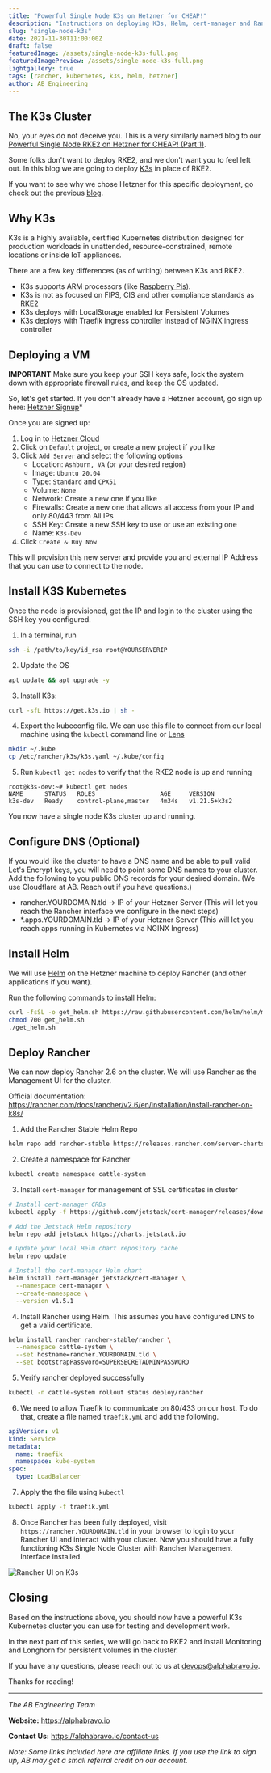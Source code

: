 ```yaml
---
title: "Powerful Single Node K3s on Hetzner for CHEAP!"
description: "Instructions on deploying K3s, Helm, cert-manager and Rancher on a single node Hetzner server."
slug: "single-node-k3s"
date: 2021-11-30T11:00:00Z
draft: false
featuredImage: /assets/single-node-k3s-full.png
featuredImagePreview: /assets/single-node-k3s-full.png
lightgallery: true
tags: [rancher, kubernetes, k3s, helm, hetzner]
author: AB Engineering
---
```


## The K3s Cluster

No, your eyes do not deceive you. This is a very similarly named blog to our [Powerful Single Node RKE2 on Hetzner for CHEAP! (Part 1)](https://blog.alphabravo.io/posts/2021/single-node-rke2-pt1/). 

Some folks don't want to deploy RKE2, and we don't want you to feel left out. In this blog we are going to deploy [K3s](https://k3s.io) in place of RKE2.

If you want to see why we chose Hetzner for this specific deployment, go check out the previous [blog](https://blog.alphabravo.io/posts/2021/single-node-rke2-pt1/).

## Why K3s

K3s is a highly available, certified Kubernetes distribution designed for production workloads in unattended, resource-constrained, remote locations or inside IoT appliances.

There are a few key differences (as of writing) between K3s and RKE2.

- K3s supports ARM processors (like [Raspberry Pis](https://www.raspberrypi.com/)).
- K3s is not as focused on FIPS, CIS and other compliance standards as RKE2
- K3s deploys with LocalStorage enabled for Persistent Volumes
- K3s deploys with Traefik ingress controller instead of NGINX ingress controller

## Deploying a VM

**IMPORTANT** Make sure you keep your SSH keys safe, lock the system down with appropriate firewall rules, and keep the OS updated.

So, let's get started. If you don't already have a Hetzner account, go sign up here: [Hetzner Signup](https://hetzner.cloud/?ref=JRGtolHM4Qdb)* 

Once you are signed up:

1. Log in to [Hetzner Cloud](https://accounts.hetzner.com/login)
2. Click on `Default` project, or create a new project if you like
3. Click `Add Server` and select the following options
    - Location: `Ashburn, VA` (or your desired region)
    - Image: `Ubuntu 20.04`
    - Type: `Standard` and `CPX51`
    - Volume: `None`
    - Network: Create a new one if you like
    - Firewalls: Create a new one that allows all access from your IP and only 80/443 from All IPs
    - SSH Key: Create a new SSH key to use or use an existing one
    - Name: `K3s-Dev`
4. Click `Create & Buy Now`

This will provision this new server and provide you and external IP Address that you can use to connect to the node.

## Install K3S Kubernetes

Once the node is provisioned, get the IP and login to the cluster using the SSH key you configured.

1. In a terminal, run 
```bash 
ssh -i /path/to/key/id_rsa root@YOURSERVERIP
```
2. Update the OS 
```bash
apt update && apt upgrade -y
```
3. Install K3s:
```bash
curl -sfL https://get.k3s.io | sh -
```
4. Export the kubeconfig file. We can use this file to connect from our local machine using the `kubectl` command line or [Lens](https://k8slens.dev/)
```bash
mkdir ~/.kube
cp /etc/rancher/k3s/k3s.yaml ~/.kube/config
```
5. Run `kubectl get nodes` to verify that the RKE2 node is up and running
```
root@k3s-dev:~# kubectl get nodes
NAME      STATUS   ROLES                  AGE     VERSION
k3s-dev   Ready    control-plane,master   4m34s   v1.21.5+k3s2
```

You now have a single node K3s cluster up and running.

## Configure DNS (Optional)

If you would like the cluster to have a DNS name and be able to pull valid Let's Encrypt keys, you will need to point some DNS names to your cluster. Add the following to you public DNS records for your desired domain. (We use Cloudflare at AB. Reach out if you have questions.)

- rancher.YOURDOMAIN.tld -> IP of your Hetzner Server (This will let you reach the Rancher interface we configure in the next steps)
- *.apps.YOURDOMAIN.tld -> IP of your Hetzner Server (This will let you reach apps running in Kubernetes via NGINX Ingress)

## Install Helm

We will use [Helm](https://helm.sh/) on the Hetzner machine to deploy Rancher (and other applications if you want). 

Run the following commands to install Helm:
```bash
curl -fsSL -o get_helm.sh https://raw.githubusercontent.com/helm/helm/main/scripts/get-helm-3
chmod 700 get_helm.sh
./get_helm.sh
```

## Deploy Rancher

We can now deploy Rancher 2.6 on the cluster. We will use Rancher as the Management UI for the cluster.

Official documentation: https://rancher.com/docs/rancher/v2.6/en/installation/install-rancher-on-k8s/

1. Add the Rancher Stable Helm Repo
```bash
helm repo add rancher-stable https://releases.rancher.com/server-charts/stable
```

2. Create a namespace for Rancher
```bash
kubectl create namespace cattle-system
```

3. Install `cert-manager` for management of SSL certificates in cluster
```bash
# Install cert-manager CRDs
kubectl apply -f https://github.com/jetstack/cert-manager/releases/download/v1.5.1/cert-manager.crds.yaml

# Add the Jetstack Helm repository
helm repo add jetstack https://charts.jetstack.io

# Update your local Helm chart repository cache
helm repo update

# Install the cert-manager Helm chart
helm install cert-manager jetstack/cert-manager \
  --namespace cert-manager \
  --create-namespace \
  --version v1.5.1
```

4. Install Rancher using Helm. This assumes you have configured DNS to get a valid certificate.
```bash
helm install rancher rancher-stable/rancher \
  --namespace cattle-system \
  --set hostname=rancher.YOURDOMAIN.tld \
  --set bootstrapPassword=SUPERSECRETADMINPASSWORD
```

5. Verify rancher deployed successfully
```bash
kubectl -n cattle-system rollout status deploy/rancher
```

6. We need to allow Traefik to communicate on 80/433 on our host. To do that, create a file named `traefik.yml` and add the following.
```yaml
apiVersion: v1
kind: Service
metadata:
  name: traefik
  namespace: kube-system
spec:
  type: LoadBalancer
```

7. Apply the the file using `kubectl`
```bash
kubectl apply -f traefik.yml
```

8. Once Rancher has been fully deployed, visit `https://rancher.YOURDOMAIN.tld` in your browser to login to your Rancher UI and interact with your cluster. Now you should have a fully functioning K3s Single Node Cluster with Rancher Management Interface installed.

![](/assets/11-30-k3s-rancher-ui.png "Rancher UI on K3s")

## Closing

Based on the instructions above, you should now have a powerful K3s Kubernetes cluster you can use for testing and development work. 

In the next part of this series, we will go back to RKE2 and install Monitoring and Longhorn for persistent volumes in the cluster.

If you have any questions, please reach out to us at devops@alphabravo.io.

Thanks for reading!

---

*The AB Engineering Team*

**Website:** https://alphabravo.io

**Contact Us:** https://alphabravo.io/contact-us

*Note: Some links included here are affiliate links. If you use the link to sign up, AB may get a small referral credit on our account.*